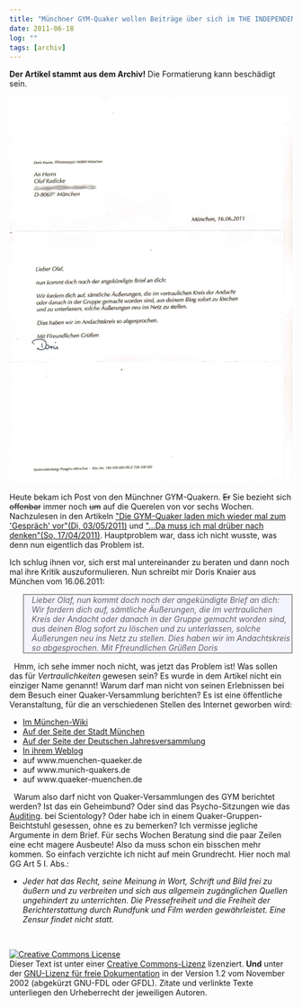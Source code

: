 ```yaml
---
title: "Münchner GYM-Quaker wollen Beiträge über sich im THE INDEPENDENT FRIEND löschen"
date: 2011-06-18
log: ""
tags: [archiv]
---
```

**Der Artikel stammt aus dem Archiv!** Die Formatierung kann beschädigt sein.


![brief_doris_0.jpg](brief_doris_0.jpg)

Heute bekam ich Post von den M&uuml;nchner GYM-Quakern. <strike>Er</strike> Sie bezieht sich <strike>offenbar</strike> immer noch <strike>um</strike> auf die Querelen von vor sechs Wochen. Nachzulesen in den Artikeln <a href="http://www.the-independent-friend.de/?q=node/736">&quot;Die GYM-Quaker laden mich wieder mal zum 'Gespr&auml;ch' vor&quot;(Di, 03/05/2011)</a> und <a href="http://www.the-independent-friend.de/?q=node/727">&quot;...Da muss ich mal dr&uuml;ber nach denken&quot;(So, 17/04/2011)</a>. Hauptproblem war, dass ich nicht wusste, was denn nun eigentlich das Problem ist.
<!--break-->
Ich schlug ihnen vor, sich erst mal untereinander zu beraten und dann noch mal ihre Kritik auszuformulieren. Nun schreibt mir Doris Knaier aus M&uuml;nchen vom 16.06.2011:
<blockquote style="background: none repeat scroll 0% 0% rgb(244, 244, 255); border: 2px solid rgb(153, 153, 153);" width="80%;"> <i>Lieber Olaf,</i>  <i>nun kommt doch noch der angek&uuml;ndigte Brief an dich:</i>  <i>Wir fordern dich auf, s&auml;mtliche &Auml;u&szlig;erungen, die im vertraulichen Kreis der Andacht oder danach in der Gruppe gemacht worden sind, aus deinen Blog sofort zu l&ouml;schen und zu unterlassen, solche &Auml;u&szlig;erungen neu ins Netz zu stellen.</i>  <i>Dies haben wir im Andachtskreis so abgesprochen.</i>  <i>Mit Ffreundlichen Gr&uuml;&szlig;en</i>  <i>Doris</i> </blockquote>
&nbsp;
Hmm, ich sehe immer noch nicht, was jetzt das Problem ist! Was sollen das f&uuml;r <i>Vertraulichkeiten</i> gewesen sein? Es wurde in dem Artikel nicht ein einziger Name genannt! Warum darf man nicht von seinen Erlebnissen bei dem Besuch einer Quaker-Versammlung berichten? Es ist eine &ouml;ffentliche Veranstaltung, f&uuml;r die an verschiedenen Stellen des Internet geworben wird:
<ul>
    <li><a href="http://www.monacomedia.de/muenchenwiki/index.php/Qu%C3%A4ker_-_Religi%C3%B6se_Gesellschaft_der_Freunde">Im M&uuml;nchen-Wiki</a></li>
    <li><a href="http://www.muenchen.de/Stadtleben/Glaube_Kirche/Gottesdienste_Messen/270928/Gottesdienste_in_Muenchen.html">Auf der Seite der Stadt M&uuml;nchen</a></li>
    <li><a href="http://www.rgdf.de//index.php?option=com_content&amp;task=blogsection&amp;id=13&amp;Itemid=62">Auf der Seite der Deutschen Jahresversammlung</a></li>
    <li><a href="http://munichquakers.blogspot.com/">In ihrem Weblog</a></li>
    <li>auf www.muenchen-quaeker.de</li>
    <li>auf www.munich-quakers.de</li>
    <li>auf www.quaeker-muenchen.de</li>
</ul>
&nbsp;
Warum also darf nicht von Quaker-Versammlungen des GYM berichtet werden? Ist das ein Geheimbund? Oder sind das Psycho-Sitzungen wie das <a href="http://de.wikipedia.org/wiki/Auditing_%28Scientology%29#Auditing">Auditing</a>. bei Scientology? Oder habe ich in einem Quaker-Gruppen-Beichtstuhl gesessen, ohne es zu bemerken? Ich vermisse jegliche Argumente in dem Brief. F&uuml;r sechs Wochen Beratung sind die paar Zeilen eine echt magere Ausbeute! Also da muss schon ein bisschen mehr kommen. So einfach verzichte ich nicht auf mein Grundrecht. Hier noch mal GG Art 5 I. Abs.:
&nbsp;
<ul>
    <li><i>Jeder hat das Recht, seine Meinung in Wort, Schrift und Bild frei zu &auml;u&szlig;ern und zu verbreiten und sich aus allgemein zug&auml;nglichen Quellen ungehindert zu unterrichten. Die Pressefreiheit und die Freiheit der Berichterstattung durch Rundfunk und Film werden gew&auml;hrleistet. Eine Zensur findet nicht statt.</i></li>
</ul>
&nbsp;

<a rel="license" href="http://creativecommons.org/licenses/by-sa/3.0/de/"><img alt="Creative Commons License" style="border-width: 0pt;" src="http://i.creativecommons.org/l/by-sa/3.0/de/88x31.png" /></a><br />
Dieser <span xmlns:dc="http://purl.org/dc/elements/1.1/" href="http://purl.org/dc/dcmitype/Text" rel="dc:type">Text</span> ist unter einer <a rel="license" href="http://creativecommons.org/licenses/by-sa/3.0/de/">Creative Commons-Lizenz</a> lizenziert. **Und** unter der <a href="http://de.wikipedia.org/wiki/GFDL">GNU-Lizenz f&uuml;r freie Dokumentation</a> in der Version 1.2 vom November 2002 (abgek&uuml;rzt GNU-FDL oder GFDL). Zitate und verlinkte Texte unterliegen den Urheberrecht der jeweiligen Autoren.
